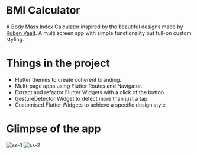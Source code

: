


# BMI Calculator 

A Body Mass Index Calculator inspired by the beautiful designs made by [Ruben Vaalt](https://dribbble.com/shots/4585382-Simple-BMI-Calculator). A multi screen app with simple functionality but full-on custom styling. 

# Things in the project

- Flutter themes to create coherent branding. 
- Multi-page apps using Flutter Routes and Navigator.
- Extract and refactor Flutter Widgets with a click of the button. 
- GestureDetector Widget to detect more than just a tap.
- Customised Flutter Widgets to achieve a specific design style.

# Glimpse of the app

![ss-1](https://user-images.githubusercontent.com/68854742/119236893-89993480-bb57-11eb-996d-b1940ecff5d7.jpg)
![ss-2](https://user-images.githubusercontent.com/68854742/119236909-a9305d00-bb57-11eb-9664-7067bb1c6fae.jpg)
